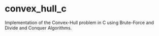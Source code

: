 # convex_hull_c
Implementation of the Convex-Hull problem in C using Brute-Force and Divide and Conquer Algorithms.
